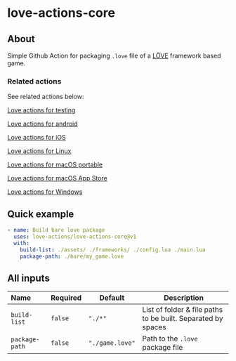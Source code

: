# love-actions-core

## About

Simple Github Action for packaging `.love` file of a [LÖVE](https://love2d.org/) framework based game.

### Related actions

See related actions below:

[Love actions for testing](https://github.com/marketplace/actions/love-actions-for-testing)

[Love actions for android](https://github.com/marketplace/actions/love-actions-for-android)

[Love actions for iOS](https://github.com/marketplace/actions/love-actions-for-ios)

[Love actions for Linux](https://github.com/marketplace/actions/love-actions-for-linux)

[Love actions for macOS portable](https://github.com/marketplace/actions/love-actions-for-macos-portable)

[Love actions for macOS App Store](https://github.com/marketplace/actions/love-actions-for-macos-app-store)

[Love actions for Windows](https://github.com/marketplace/actions/love-actions-for-windows)

## Quick example

```yaml
- name: Build bare love package
  uses: love-actions/love-actions-core@v1
  with:
    build-list: ./assets/ ./frameworks/ ./config.lua ./main.lua
    package-path: ./bare/my_game.love
```

## All inputs

| Name             | Required  | Default           | Description                                                  |
| :--------------- | --------- | ----------------- | ------------------------------------------------------------ |
| `build-list`   | `false` | `"./*"`         | List of folder & file paths to be built. Separated by spaces |
| `package-path` | `false` | `"./game.love"` | Path to the `.love` package file                           |
